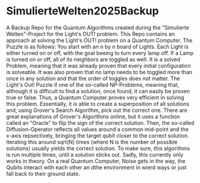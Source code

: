 # SimulierteWelten2025Backup
A Backup Repo for the Quantum Algorithms created during the "Simulierte Welten"-Project for the Light's OUT! problem.
This Repo contains an approach at solving the Light's OUT! problem on a Quantum Computer.
The Puzzle is as follows:
You start with an n by n board of Lights. Each Light is either turned on or off, with the goal beeing to turn every lamp off. If a Lamp is turned on or off, all of its neighbors are toggled as well.
It is a solved Problem, meaning that it was already proven that every initial configuration is solveable. It was also proven that no lamp needs to be toggled more than once in any solution and that the order of toggles does not matter. The Light's Out! Puzzle if one of the so-called NP-Problems, meaning that, although it is difficult to find a solution, once found, it can easily be proven true or false.
Thus, a Quantum Computer proves very efficient in solving this problem. Essentially, it is able to create a superposition of all solutions and, using Grover's Search Algorithm, pick out the correct one. There are great explanations of Grover's Algorithms online, but it uses a function called an "Oracle" to flip the sign of the correct solution. Then, the so-called Diffusion-Operator reflects all values around a common mid-point and the x-axis repsectively, bringing the target qubit closer to the correct solution. Iterating this around sqrt(N) times (where N is the number of possible solutions) usually yields the correct solution. To make sure, this algorithms is run multiple times, until a solution sticks out.
Sadly, this currently only works in theory. On a real Quantum Computer, Noise gets in the way, the Qubits interact with each other an dthe environment in wierd ways or just fall back to their ground state.
